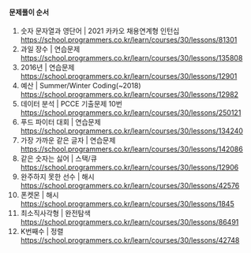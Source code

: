 #### 문제풀이 순서

1. 숫자 문자열과 영단어 | 2021 카카오 채용연계형 인턴십
https://school.programmers.co.kr/learn/courses/30/lessons/81301
2. 과일 장수 | 연습문제 
https://school.programmers.co.kr/learn/courses/30/lessons/135808
3. 2016년 | 연습문제
https://school.programmers.co.kr/learn/courses/30/lessons/12901
4. 예산 | Summer/Winter Coding(~2018)
https://school.programmers.co.kr/learn/courses/30/lessons/12982
5. 데이터 분석 | PCCE 기출문제 10번
https://school.programmers.co.kr/learn/courses/30/lessons/250121
6. 푸드 파이터 대회 | 연습문제
https://school.programmers.co.kr/learn/courses/30/lessons/134240
7. 가장 가까운 같은 글자 | 연습문제
https://school.programmers.co.kr/learn/courses/30/lessons/142086
8. 같은 숫자는 싫어 | 스택/큐
https://school.programmers.co.kr/learn/courses/30/lessons/12906
9. 완주하지 못한 선수 | 해시
https://school.programmers.co.kr/learn/courses/30/lessons/42576
10. 폰켓몬 | 해시
https://school.programmers.co.kr/learn/courses/30/lessons/1845
11. 최소직사각형 | 완전탐색
https://school.programmers.co.kr/learn/courses/30/lessons/86491
12. K번째수 | 정렬
https://school.programmers.co.kr/learn/courses/30/lessons/42748
